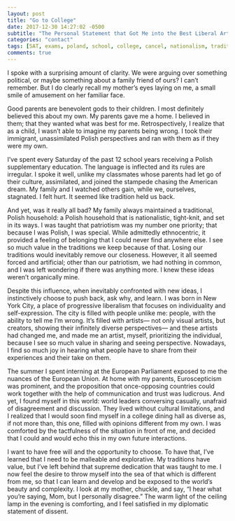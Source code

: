 ```yaml
---
layout: post
title: "Go to College"
date: 2017-12-30 14:27:02 -0500
subtitle: "The Personal Statement that Got Me into the Best Liberal Arts College in the Nation"
categories: "contact"
tags: [SAT, exams, poland, school, college, cancel, nationalism, tradition]
comments: true
---
```

I spoke with a surprising amount of clarity. We were arguing over something political, or maybe something about a family friend of ours? I can’t remember. But I do clearly recall my mother’s eyes laying on me, a small smile of amusement on her familiar face.

Good parents are benevolent gods to their children. I most definitely believed this about my own. My parents gave me a home. I believed in them; that they wanted what was best for me. Retrospectively, I realize that as a child, I wasn’t able to imagine my parents being wrong. I took their immigrant, unassimilated Polish perspectives and ran with them as if they were my own.

I’ve spent every Saturday of the past 12 school years receiving a Polish supplementary education. The language is inflected and its rules are irregular. I spoke it well, unlike my classmates whose parents had let go of their culture, assimilated, and joined the stampede chasing the American dream. My family and I watched others gain, while we, ourselves, stagnated. I felt hurt. It seemed like tradition held us back.

And yet, was it really all bad? My family always maintained a traditional, Polish household: a Polish household that is nationalistic, tight-knit, and set in its ways. I was taught that patriotism was my number one priority; that because I was Polish, I was special. While admittedly ethnocentric, it provided a feeling of belonging that I could never find anywhere else. I see so much value in the traditions we keep because of that. Losing our traditions would inevitably remove our closeness. However, it all seemed forced and artificial; other than our patriotism, we had nothing in common, and I was left wondering if there was anything more. I knew these ideas weren’t organically mine.

Despite this influence, when inevitably confronted with new ideas, I instinctively choose to push back, ask why, and learn. I was born in New York City, a place of progressive liberalism that focuses on individuality and self-expression. The city is filled with people unlike me: people, with the ability to tell me I’m wrong. It’s filled with artists— not only visual artists, but creators, showing their infinitely diverse perspectives— and these artists had changed me, and made me an artist, myself, prioritizing the individual, because I see so much value in sharing and seeing perspective. Nowadays, I find so much joy in hearing what people have to share from their experiences and their take on them.

The summer I spent interning at the European Parliament exposed to me the nuances of the European Union. At home with my parents, Euroscepticism was prominent, and the proposition that once-opposing countries could work together with the help of communication and trust was ludicrous. And yet, I found myself in this world: world leaders conversing casually, unafraid of disagreement and discussion. They lived without cultural limitations, and I realized that I would soon find myself in a college dining hall as diverse as, if not more than, this one, filled with opinions different from my own. I was comforted by the tactfulness of the situation in front of me, and decided that I could and would echo this in my own future interactions.

I want to have free will and the opportunity to choose. To have that, I’ve learned that I need to be malleable and explorative. My traditions have value, but I’ve left behind that supreme dedication that was taught to me. I now feel the desire to throw myself into the sea of that which is different from me, so that I can learn and develop and be exposed to the world’s beauty and complexity. I look at my mother, chuckle, and say, “I hear what you’re saying, Mom, but I personally disagree.” The warm light of the ceiling lamp in the evening is comforting, and I feel satisfied in my diplomatic statement of dissent.
